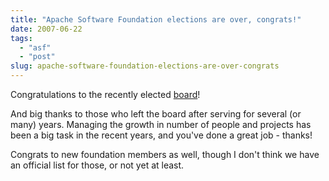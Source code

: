 ```yaml
---
title: "Apache Software Foundation elections are over, congrats!"
date: 2007-06-22
tags: 
  - "asf"
  - "post"
slug: apache-software-foundation-elections-are-over-congrats
---
```


Congratulations to the recently elected [board](http://apache.org/foundation/board)!

And big thanks to those who left the board after serving for several (or many) years. Managing the growth in number of people and projects has been a big task in the recent years, and you've done a great job - thanks!

Congrats to new foundation members as well, though I don't think we have an official list for those, or not yet at least.
